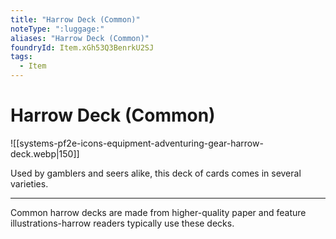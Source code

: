 ```yaml
---
title: "Harrow Deck (Common)"
noteType: ":luggage:"
aliases: "Harrow Deck (Common)"
foundryId: Item.xGh53Q3BenrkU2SJ
tags:
  - Item
---
```


# Harrow Deck (Common)
![[systems-pf2e-icons-equipment-adventuring-gear-harrow-deck.webp|150]]

Used by gamblers and seers alike, this deck of cards comes in several varieties.

* * *

Common harrow decks are made from higher-quality paper and feature illustrations-harrow readers typically use these decks.
